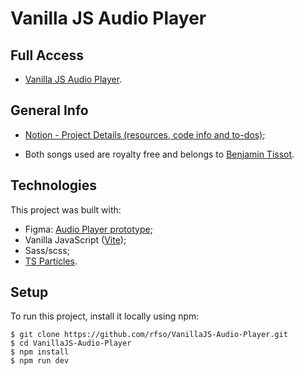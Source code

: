 #   Vanilla JS Audio Player
##   Full Access
- [Vanilla JS Audio Player](https://vanilla-js-audio-player.vercel.app/).
##   General Info
- [Notion - Project Details (resources, code info and to-dos)](https://www.notion.so/Web-Audio-API-Audio-Player-8b54588d30994882acf915e6c3f384a3);

- Both songs used are royalty free and belongs to [Benjamin Tissot](https://www.bensound.com/royalty-free-music/cinematic).
##   Technologies
This project was built with:

- Figma: [Audio Player prototype](https://www.figma.com/file/owvQkYQeKN5kTRl9OutO61/Audio-Player?node-id=0%3A1);
- Vanilla JavaScript ([Vite](https://vitejs.dev/));
- Sass/scss;
- [TS Particles](https://github.com/matteobruni/tsparticles).
##   Setup
To run this project, install it locally using npm:

```
$ git clone https://github.com/rfso/VanillaJS-Audio-Player.git
$ cd VanillaJS-Audio-Player
$ npm install
$ npm run dev
```   
